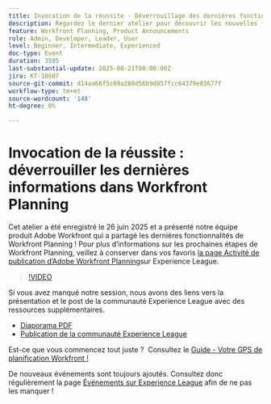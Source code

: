 ```yaml
---
title: Invocation de la réussite - Déverrouillage des dernières fonctionnalités de Workfront Planning
description: Regardez le dernier atelier pour découvrir les nouvelles fonctionnalités de Workfront Planning, les informations de la feuille de route et les ressources qui guideront la réussite de votre planification.
feature: Workfront Planning, Product Announcements
role: Admin, Developer, Leader, User
level: Beginner, Intermediate, Experienced
doc-type: Event
duration: 3595
last-substantial-update: 2025-08-21T00:00:00Z
jira: KT-18607
source-git-commit: d14aa66f5c09a280d56b9d857fcc64379e83677f
workflow-type: tm+mt
source-wordcount: '148'
ht-degree: 0%

---
```



# Invocation de la réussite : déverrouiller les dernières informations dans Workfront Planning

Cet atelier a été enregistré le 26 juin 2025 et a présenté notre équipe produit Adobe Workfront qui a partagé les dernières fonctionnalités de Workfront Planning ! Pour plus d’informations sur les prochaines étapes de Workfront Planning, veillez à conserver dans vos favoris [la page Activité de publication d’Adobe Workfront Planning](https://experienceleague.adobe.com/fr/docs/workfront/using/product-announcements/product-releases/planning-release-activity/planning-release-activity-article-index)sur Experience League. 

>[!VIDEO](https://video.tv.adobe.com/v/3469860/?learn=on&enablevpops)

Si vous avez manqué notre session, nous avons des liens vers la présentation et le post de la communauté Experience League avec des ressources supplémentaires.

* [Diaporama PDF](https://workfront-experience.s3.us-west-2.amazonaws.com/Training/Guides/Customer+Success+at+Scale/062625+Summoning+Success+-+Unlocking+the+Latest+in+Workfront+Planning.pdf)
* [Publication de la communauté Experience League](https://experienceleaguecommunities.adobe.com/t5/workfront-discussions/event-follow-up-summoning-success-unlocking-the-latest-in/td-p/761676?profile.language=fr)

Est-ce que vous commencez tout juste ?  Consultez le [Guide - Votre GPS de planification Workfront !](https://workfront-experience.s3.us-west-2.amazonaws.com/Training/Guides/Customer+Success+at+Scale/Workfront+Planning+Guidebook.pdf)

De nouveaux événements sont toujours ajoutés. Consultez donc régulièrement la page [Événements sur Experience League](https://experienceleague.adobe.com/events/?lang=fr&filters=Workfront) afin de ne pas les manquer !
